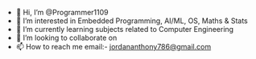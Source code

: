 - 👋 Hi, I’m @Programmer1109
- 👀 I’m interested in Embedded Programming, AI/ML, OS, Maths & Stats
- 🌱 I’m currently learning subjects related to Computer Engineering
- 💞️ I’m looking to collaborate on 
- 📫 How to reach me  email:- jordananthony786@gmail.com

<!---
Programmer1109/Programmer1109 is a ✨ special ✨ repository because its `README.md` (this file) appears on your GitHub profile.
You can click the Preview link to take a look at your changes.
--->

